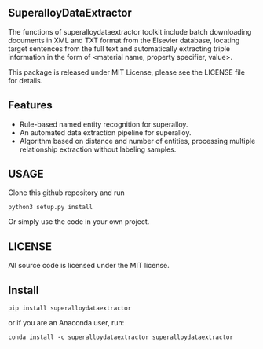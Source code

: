 
**SuperalloyDataExtractor**
----------------------
The functions of superalloydataextractor toolkit include batch downloading documents in XML and TXT format from the Elsevier database, locating target sentences from the full text and automatically extracting triple information in the form of <material name, property specifier, value>.

This package is released under MIT License, please see the LICENSE file for details.

**Features**
----------------------
- Rule-based named entity recognition for superalloy.
- An automated data extraction pipeline for superalloy.
- Algorithm based on distance and number of entities, processing multiple relationship extraction without labeling samples.

**USAGE**
----------------------
Clone this github repository and run
```
python3 setup.py install
```

Or simply use the code in your own project.

**LICENSE**
----------------------
All source code is licensed under the MIT license.

**Install**
----------------------
```
pip install superalloydataextractor
```
or if you are an Anaconda user, run:

```
conda install -c superalloydataextractor superalloydataextractor
```
